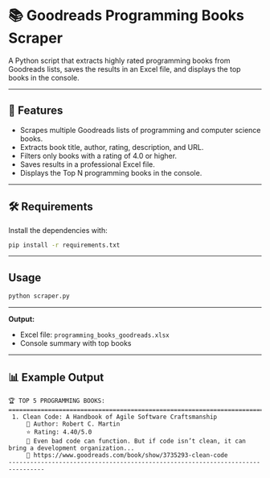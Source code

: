 # 📚 Goodreads Programming Books Scraper

A Python script that extracts highly rated programming books from Goodreads lists, saves the results in an Excel file, and displays the top books in the console.

---

## 🚀 Features

- Scrapes multiple Goodreads lists of programming and computer science books.
- Extracts book title, author, rating, description, and URL.
- Filters only books with a rating of 4.0 or higher.
- Saves results in a professional Excel file.
- Displays the Top N programming books in the console.

---

## 🛠 Requirements

Install the dependencies with:

```bash
pip install -r requirements.txt
```
---

## Usage
```bash
python scraper.py
```
---

**Output:**  
- Excel file: `programming_books_goodreads.xlsx`  
- Console summary with top books

---

## 📊 Example Output
```
🏆 TOP 5 PROGRAMMING BOOKS:
================================================================================
 1. Clean Code: A Handbook of Agile Software Craftsmanship
     👤 Author: Robert C. Martin
     ⭐ Rating: 4.40/5.0
     📝 Even bad code can function. But if code isn’t clean, it can bring a development organization...
     🔗 https://www.goodreads.com/book/show/3735293-clean-code
--------------------------------------------------------------------------------
```
